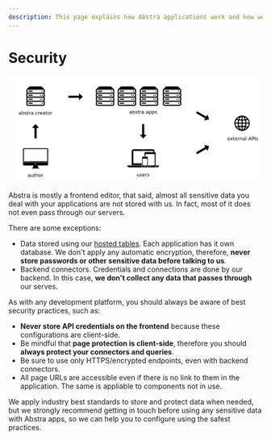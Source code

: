 ```yaml
---
description: This page explains how Abstra applications work and how we deal with security
---
```


# Security

![](<.gitbook/assets/image (51) (1).png>)

Abstra is mostly a frontend editor, that said, almost all sensitive data you deal with your applications are not stored with us. In fact, most of it does not even pass through our servers.

There are some exceptions:

* Data stored using our [hosted tables](docs/front-end/actions/hosted-tables.md). Each application has it own database. We don't apply any automatic encryption, therefore, **never store passwords or other sensitive data before talking to us**.
* Backend connectors. Credentials and connections are done by our backend. In this case, **we don't collect any data that passes through** our serves.

As with any development platform, you should always be aware of best security practices, such as:

* **Never store API credentials on the frontend** because these configurations are client-side.
* Be mindful that **page protection is client-side**, therefore you should **always protect your connectors and queries**.
* Be sure to use only HTTPS/encrypted endpoints, even with backend connectors.
* All page URLs are accessible even if there is no link to them in the application. The same is appliable to components not in use.

We apply industry best standards to store and protect data when needed, but we strongly recommend getting in touch before using any sensitive data with Abstra apps, so we can help you to configure using the safest practices.
